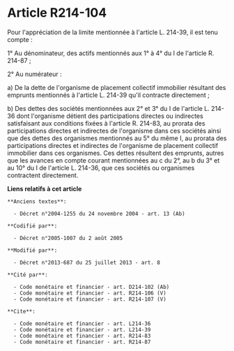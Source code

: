 # Article R214-104

Pour l'appréciation de la limite mentionnée à l'article L. 214-39, il est tenu compte : 

1° Au dénominateur, des actifs mentionnés aux 1° à 4° du I de l'article R. 214-87 ; 

2° Au numérateur : 

a) De la dette de l'organisme de placement collectif immobilier résultant des emprunts mentionnés à l'article L. 214-39 qu'il
contracte directement ; 

b) Des dettes des sociétés mentionnées aux 2° et 3° du I de l'article L. 214-36 dont l'organisme détient des participations
directes ou indirectes satisfaisant aux conditions fixées à l'article R. 214-83, au prorata des participations directes et
indirectes de l'organisme dans ces sociétés ainsi que des dettes des organismes mentionnés au 5° du même I, au prorata des
participations directes et indirectes de l'organisme de placement collectif immobilier dans ces organismes. Ces dettes
résultent des emprunts, autres que les avances en compte courant mentionnées au c du 2°, au b du 3° et au 10° du I de
l'article L. 214-36, que ces sociétés ou organismes contractent directement.

**Liens relatifs à cet article**

	**Anciens textes**:

	  - Décret n°2004-1255 du 24 novembre 2004 - art. 13 (Ab)

	**Codifié par**:

	  - Décret n°2005-1007 du 2 août 2005

	**Modifié par**:

	  - Décret n°2013-687 du 25 juillet 2013 - art. 8

	**Cité par**:

	  - Code monétaire et financier - art. D214-102 (Ab)
	  - Code monétaire et financier - art. R214-106 (V)
	  - Code monétaire et financier - art. R214-107 (V)

	**Cite**:

	  - Code monétaire et financier - art. L214-36
	  - Code monétaire et financier - art. L214-39
	  - Code monétaire et financier - art. R214-83
	  - Code monétaire et financier - art. R214-87
